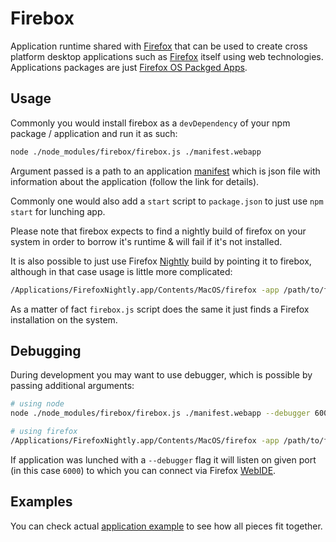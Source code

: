 # Firebox

Application runtime shared with [Firefox][] that can be used to create
cross platform desktop applications such as [Firefox][] itself using web technologies. Applications packages are just [Firefox OS Packged Apps][FxApps].


## Usage

Commonly you would install firebox as a `devDependency` of your npm package / application and run it as such:

```sh
node ./node_modules/firebox/firebox.js ./manifest.webapp
```

Argument passed is a path to an application [manifest](https://developer.mozilla.org/en-US/Apps/Build/Manifest) which is json file with information about the application (follow the link for details).

Commonly one would also add a `start` script to `package.json` to just
use `npm start` for lunching app.

Please note that firebox expects to find a nightly build of firefox on your system in order to borrow it's runtime & will fail if it's not installed.


It is also possible to just use Firefox [Nightly][] build by pointing it to firebox, although in that case usage is little more complicated:

```sh
/Applications/FirefoxNightly.app/Contents/MacOS/firefox -app /path/to/firebox/application.ini /path/to/app/manifest.webapp
```

As a matter of fact `firebox.js` script does the same it just finds a Firefox installation on the system.


## Debugging

During development you may want to use debugger, which is possible by passing additional arguments:

```sh
# using node
node ./node_modules/firebox/firebox.js ./manifest.webapp --debugger 6000

# using firefox
/Applications/FirefoxNightly.app/Contents/MacOS/firefox -app /path/to/firebox/application.ini /path/to/app/manifest.webapp --debugger 6000
```

If application was lunched with a `--debugger` flag it will listen on given port (in this case `6000`) to which you can connect via Firefox [WebIDE][].

## Examples

You can check actual [application example][symbiont] to see how all pieces fit together.


[Firefox]:https://www.mozilla.org/en-US/firefox/desktop/
[XULRunner]:https://developer.mozilla.org/en-US/docs/Mozilla/Projects/XULRunner
[node-webkit]:https://github.com/rogerwang/node-webkit
[XUL]:https://developer.mozilla.org/en-US/docs/Mozilla/Tech/XUL
[XPCOM]:https://developer.mozilla.org/en-US/docs/Mozilla/Tech/XPCOM
[JSCTypes]:https://developer.mozilla.org/en-US/docs/Mozilla/js-ctypes
[Nightly]:https://nightly.mozilla.org/
[WebIDE]:https://developer.mozilla.org/en-US/docs/Tools/WebIDE
[FxApps]:https://developer.mozilla.org/en-US/Marketplace/Options/Packaged_apps
[symbiont]:https://github.com/gozala/symbiont
